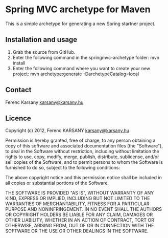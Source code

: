 Spring MVC archetype for Maven
==============================

This is a simple archetype for generating a new Spring startner project.

Installation and usage
----------------------

  1. Grab the source from GitHub.
  2. Enter the following command in the springmvc-archetype folder:
    mvn install
  3. Enter the following command where you want to create your new project:
    mvn archetype:generate -DarchetypeCatalog=local
	

Contact
-------

Ferenc Karsany <karsany@karsany.hu>

Licence
-------

Copyright (c) 2012, Ferenc KARSANY <karsany@karsany.hu>

Permission is hereby granted, free of charge, to any person obtaining a
copy of this software and associated documentation files (the "Software"),
to deal in the Software without restriction, including without limitation
the rights to use, copy, modify, merge, publish, distribute, sublicense,
and/or sell copies of the Software, and to permit persons to whom the
Software is furnished to do so, subject to the following conditions:

The above copyright notice and this permission notice shall be included
in all copies or substantial portions of the Software.

THE SOFTWARE IS PROVIDED "AS IS", WITHOUT WARRANTY OF ANY KIND, EXPRESS
OR IMPLIED, INCLUDING BUT NOT LIMITED TO THE WARRANTIES OF MERCHANTABILITY,
FITNESS FOR A PARTICULAR PURPOSE AND NONINFRINGEMENT. IN NO EVENT SHALL
THE AUTHORS OR COPYRIGHT HOLDERS BE LIABLE FOR ANY CLAIM, DAMAGES OR OTHER
LIABILITY, WHETHER IN AN ACTION OF CONTRACT, TORT OR OTHERWISE, ARISING
FROM, OUT OF OR IN CONNECTION WITH THE SOFTWARE OR THE USE OR OTHER DEALINGS
IN THE SOFTWARE.